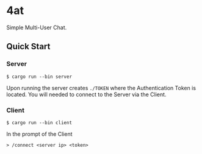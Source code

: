 # 4at

Simple Multi-User Chat.



## Quick Start

### Server

```console
$ cargo run --bin server
```

Upon running the server creates `./TOKEN` where the Authentication Token is located. You will needed to connect to the Server via the Client.

### Client

```console
$ cargo run --bin client
```

In the prompt of the Client

```console
> /connect <server ip> <token>
```
